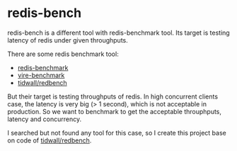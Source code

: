# redis-bench

redis-bench is a different tool with redis-benchmark tool. Its target is testing latency of redis under given throughputs.

There are some redis benchmark tool:

- [redis-benchmark](https://redis.io/topics/benchmarks)
- [vire-benchmark](https://github.com/vipshop/vire)
- [tidwall/redbench](https://github.com/tidwall/redbench)

But their target is testing throughputs of redis. In high concurrent clients case, the latency is very big (> 1 second), which is not acceptable in production. So we want to benchmark to get the acceptable throuphputs, latency and concurrency.

I searched but not found any tool for this case, so I create this project base on code of [tidwall/redbench](https://github.com/tidwall/redbench).